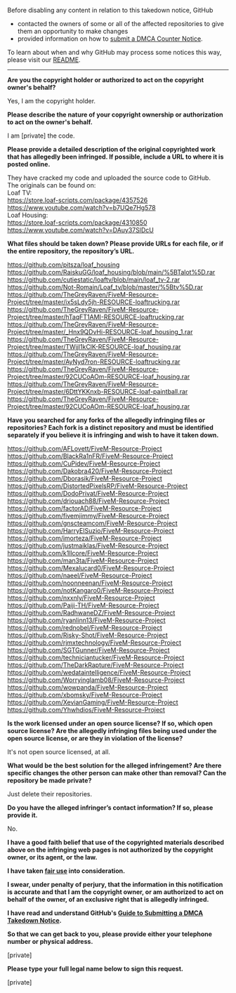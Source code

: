 Before disabling any content in relation to this takedown notice, GitHub
- contacted the owners of some or all of the affected repositories to give them an opportunity to make changes
- provided information on how to [submit a DMCA Counter Notice](https://docs.github.com/en/articles/guide-to-submitting-a-dmca-counter-notice).

To learn about when and why GitHub may process some notices this way, please visit our [README](https://github.com/github/dmca/blob/master/README.md).

---

**Are you the copyright holder or authorized to act on the copyright owner's behalf?**

Yes, I am the copyright holder.

**Please describe the nature of your copyright ownership or authorization to act on the owner's behalf.**

I am [private] the code.

**Please provide a detailed description of the original copyrighted work that has allegedly been infringed. If possible, include a URL to where it is posted online.**

They have cracked my code and uploaded the source code to GitHub.  
The originals can be found on:  
Loaf TV:  
https://store.loaf-scripts.com/package/4357526  
https://www.youtube.com/watch?v=b7UQe7Hg578  
Loaf Housing:  
https://store.loaf-scripts.com/package/4310850  
https://www.youtube.com/watch?v=DAuy37SlDcU

**What files should be taken down? Please provide URLs for each file, or if the entire repository, the repository’s URL.**

https://github.com/pitsza/loaf_housing  
https://github.com/RaiskuGG/loaf_housing/blob/main/%5BTalot%5D.rar  
https://github.com/cutiestatic/loaftv/blob/main/loaf_tv-2.rar  
https://github.com/Not-Romain/Loaf_tv/blob/master/%5Btv%5D.rar  
https://github.com/TheGreyRaven/FiveM-Resource-Project/tree/master/ix5sLdy5jh-RESOURCE-loaftrucking.rar  
https://github.com/TheGreyRaven/FiveM-Resource-Project/tree/master/hTaqFT1AMI-RESOURCE-loaftrucking.rar  
https://github.com/TheGreyRaven/FiveM-Resource-Project/tree/master/_Hnx9QDvHi-RESOURCE-loaf_housing_1.rar  
https://github.com/TheGreyRaven/FiveM-Resource-Project/tree/master/TWjjl1kClK-RESOURCE-loaf_housing.rar  
https://github.com/TheGreyRaven/FiveM-Resource-Project/tree/master/AyNyd7ron-RESOURCE-loaftrucking.rar  
https://github.com/TheGreyRaven/FiveM-Resource-Project/tree/master/92CUCoAOm-RESOURCE-loaf_housing.rar  
https://github.com/TheGreyRaven/FiveM-Resource-Project/tree/master/6DttYKKnxb-RESOURCE-loaf-paintball.rar  
https://github.com/TheGreyRaven/FiveM-Resource-Project/tree/master/92CUCoAOm-RESOURCE-loaf_housing.rar

**Have you searched for any forks of the allegedly infringing files or repositories? Each fork is a distinct repository and must be identified separately if you believe it is infringing and wish to have it taken down.**

https://github.com/AFLovett/FiveM-Resource-Project  
https://github.com/BlackRa1nFR/FiveM-Resource-Project  
https://github.com/CuPidev/FiveM-Resource-Project  
https://github.com/Dakobra420/FiveM-Resource-Project  
https://github.com/Dborasik/FiveM-Resource-Project  
https://github.com/DistortedPixelsRP/FiveM-Resource-Project  
https://github.com/DodoPrivat/FiveM-Resource-Project  
https://github.com/driouach88/FiveM-Resource-Project  
https://github.com/factorAD/FiveM-Resource-Project  
https://github.com/fivemjimmy/FiveM-Resource-Project  
https://github.com/gnscteamcom/FiveM-Resource-Project  
https://github.com/HarryElSuzio/FiveM-Resource-Project  
https://github.com/imorteza/FiveM-Resource-Project  
https://github.com/justmaiklas/FiveM-Resource-Project  
https://github.com/k1llcore/FiveM-Resource-Project  
https://github.com/man3ta/FiveM-Resource-Project  
https://github.com/Mexalucard0/FiveM-Resource-Project  
https://github.com/naeel/FiveM-Resource-Project  
https://github.com/noonneenan/FiveM-Resource-Project  
https://github.com/notKangaro0/FiveM-Resource-Project  
https://github.com/nxxnly/FiveM-Resource-Project  
https://github.com/Paiji-TH/FiveM-Resource-Project  
https://github.com/RadhwaneDZ/FiveM-Resource-Project  
https://github.com/ryanlinn13/FiveM-Resource-Project  
https://github.com/rednobel/FiveM-Resource-Project  
https://github.com/Risky-Shot/FiveM-Resource-Project  
https://github.com/rjmxtechnology/FiveM-Resource-Project  
https://github.com/SGTGunner/FiveM-Resource-Project  
https://github.com/techniciantucker/FiveM-Resource-Project  
https://github.com/TheDarkRapture/FiveM-Resource-Project  
https://github.com/wedataintelligence/FiveM-Resource-Project  
https://github.com/Worryinglamb08/FiveM-Resource-Project  
https://github.com/wowpanda/FiveM-Resource-Project  
https://github.com/xbomsky/FiveM-Resource-Project  
https://github.com/XevianGaming/FiveM-Resource-Project  
https://github.com/Yhwhdios/FiveM-Resource-Project  

**Is the work licensed under an open source license? If so, which open source license? Are the allegedly infringing files being used under the open source license, or are they in violation of the license?**

It's not open source licensed, at all.

**What would be the best solution for the alleged infringement? Are there specific changes the other person can make other than removal? Can the repository be made private?**

Just delete their repositories.

**Do you have the alleged infringer’s contact information? If so, please provide it.**

No.

**I have a good faith belief that use of the copyrighted materials described above on the infringing web pages is not authorized by the copyright owner, or its agent, or the law.**

**I have taken <a href="https://www.lumendatabase.org/topics/22">fair use</a> into consideration.**

**I swear, under penalty of perjury, that the information in this notification is accurate and that I am the copyright owner, or am authorized to act on behalf of the owner, of an exclusive right that is allegedly infringed.**

**I have read and understand GitHub's <a href="https://docs.github.com/articles/guide-to-submitting-a-dmca-takedown-notice/">Guide to Submitting a DMCA Takedown Notice</a>.**

**So that we can get back to you, please provide either your telephone number or physical address.**

[private]

**Please type your full legal name below to sign this request.**

[private]
